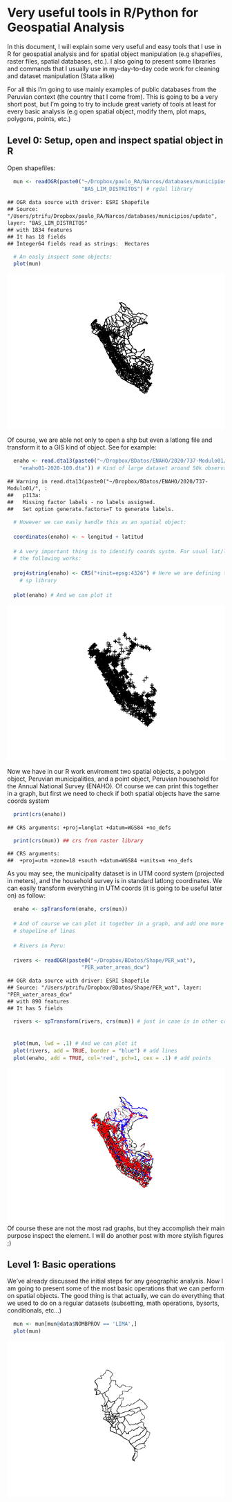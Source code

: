 Very useful tools in R/Python for Geospatial Analysis
================

In this document, I will explain some very useful and easy tools that I
use in R for geospatial analysis and for spatial object manipulation
(e.g shapefiles, raster files, spatial databases, etc.). I also going to
present some libraries and commands that I usually use in my-day-to-day
code work for cleaning and dataset manipulation (Stata alike)

For all this I’m going to use mainly examples of public databases from
the Peruvian context (the country that I come from). This is going to be
a very short post, but I’m going to try to include great variety of
tools at least for every basic analysis (e.g open spatial object, modify
them, plot maps, polygons, points, etc.)

## Level 0: Setup, open and inspect spatial object in R

Open shapefiles:

``` r
  mun <- readOGR(paste0("~/Dropbox/paulo_RA/Narcos/databases/municipios/update"), 
                        "BAS_LIM_DISTRITOS") # rgdal library
```

    ## OGR data source with driver: ESRI Shapefile 
    ## Source: "/Users/ptrifu/Dropbox/paulo_RA/Narcos/databases/municipios/update", layer: "BAS_LIM_DISTRITOS"
    ## with 1834 features
    ## It has 18 fields
    ## Integer64 fields read as strings:  Hectares

``` r
  # An easly inspect some objects:
  plot(mun)
```

![](intro_files/figure-gfm/unnamed-chunk-2-1.png)<!-- -->

Of course, we are able not only to open a shp but even a latlong file
and transform it to a GIS kind of object. See for example:

``` r
  enaho <- read.dta13(paste0("~/Dropbox/BDatos/ENAHO/2020/737-Modulo01/",
    "enaho01-2020-100.dta")) # Kind of large dataset around 50k observations
```

    ## Warning in read.dta13(paste0("~/Dropbox/BDatos/ENAHO/2020/737-Modulo01/", : 
    ##   p113a:
    ##   Missing factor labels - no labels assigned.
    ##   Set option generate.factors=T to generate labels.

``` r
  # However we can easly handle this as an spatial object:
  
  coordinates(enaho) <- ~ longitud + latitud

  # A very important thing is to identify coords systm. For usual lat/long 
  # the following works:
  
  proj4string(enaho) <- CRS("+init=epsg:4326") # Here we are defining the coord syst.
    # sp library
  
  plot(enaho) # And we can plot it 
```

![](intro_files/figure-gfm/unnamed-chunk-3-1.png)<!-- -->

Now we have in our R work enviroment two spatial objects, a polygon
object, Peruvian municipalities, and a point object, Peruvian household
for the Annual National Survey (ENAHO). Of course we can print this
together in a graph, but first we need to check if both spatial objects
have the same coords system

``` r
  print(crs(enaho))
```

    ## CRS arguments: +proj=longlat +datum=WGS84 +no_defs

``` r
  print(crs(mun)) ## crs from raster library
```

    ## CRS arguments:
    ##  +proj=utm +zone=18 +south +datum=WGS84 +units=m +no_defs

As you may see, the municipality dataset is in UTM coord system
(projected in meters), and the household survey is in standard latlong
coordinates. We can easily transform everything in UTM coords (it is
going to be useful later on) as follow:

``` r
  enaho <- spTransform(enaho, crs(mun))
  
  # And of course we can plot it together in a graph, and add one more 
  # shapeline of lines 
  
  # Rivers in Peru:
  
  rivers <- readOGR(paste0("~/Dropbox/BDatos/Shape/PER_wat"), 
                        "PER_water_areas_dcw") 
```

    ## OGR data source with driver: ESRI Shapefile 
    ## Source: "/Users/ptrifu/Dropbox/BDatos/Shape/PER_wat", layer: "PER_water_areas_dcw"
    ## with 890 features
    ## It has 5 fields

``` r
  rivers <- spTransform(rivers, crs(mun)) # just in case is in other crs 
  
  
  plot(mun, lwd = .1) # And we can plot it 
  plot(rivers, add = TRUE, border = "blue") # add lines
  plot(enaho, add = TRUE, col='red', pch=1, cex = .1) # add points 
```

![](intro_files/figure-gfm/unnamed-chunk-5-1.png)<!-- --> Of course
these are not the most rad graphs, but they accomplish their main
purpose inspect the element. I will do another post with more stylish
figures ;)

## Level 1: Basic operations

We’ve already discussed the initial steps for any geographic analysis.
Now I am going to present some of the most basic operations that we can
perform on spatial objects. The good thing is that actually, we can do
everything that we used to do on a regular datasets (subsetting, math
operations, bysorts, conditionals, etc…)

``` r
  mun <- mun[mun@data$NOMBPROV == 'LIMA',]
  plot(mun)
```

![](intro_files/figure-gfm/unnamed-chunk-6-1.png)<!-- -->
